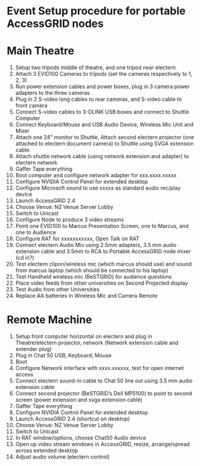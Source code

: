 # Event Setup procedure for portable AccessGRID nodes

# Main Theatre

1. Setup two tripods middle of theatre, and one tripod near electern
2. Attach 3 EVID100 Cameras to tripods (set the cameras respectively to 1, 2, 3)
3. Run power extension cables and power boxes,  plug in 3 camera power adapters to the three cameras
4. Plug in 2 S-video long cables to  rear cameras, and S-video cable to front camera
5. Connect S-video cables to 3-DLINK USB boxes and connect to Shuttle Computer
6. Connect Keyboard/Mouse and USB Audio Device, Wireless Mic Unit and Mixer
7. Attach one 24” monitor to Shuttle, Attach second electern projector (one attached to electern document camera) to Shuttle using SVGA extension cable.
8. Attach shuttle network cable (using network extension and adapter) to electern network
9. Gaffer Tape everything
10. Boot computer and configure network adapter for xxx.xxxx.xxxxx
11. Configure NVIDIA Control Panel for extended desktop
12. Configure Microsoft sound to use xxxxx as standard audio rec/play device
13. Launch AccessGRID 2.4
14. Choose Venue: NZ Venue Server Lobby
15. Switch to Unicast
16. Configure Node to produce 3 video streams
17. Point one EVID100 to Marcus Presentation Screen, one to Marcus, and one to Audience
18. Configure RAT for xxxxxxxxxxx, Open Talk on RAT
19. Connect electern Audio Mix using 2.5mm adapters, 3.5 mm audio extension cable and 3.5mm to RCA to Portable AccessGRID node mixer (cd in?)
20. Test electern clipon/wireless mic (which marcus should use) and sound from marcus laptop (which should be connected to his laptop)
21. Test Handheld wireless mic (BeSTGRID) for audience questions
22. Place video feeds from other universities on Second Projected display
23. Test Audio from other Universities
24. Replace AA batteries in Wireless Mic and Camera Remote

# Remote Machine

1. Setup front computer horizontal on electern and plug in Theatre/electern  projector, network (Network extension cable and extender plug)
2. Plug in Chat 50 USB, Keyboard, Mouse
3. Boot
4. Configure Network interface with xxxx.xxxxxx, test for open internet access
5. Connect electern sound-in cable to Chat 50 line out using 3.5 mm audio extension cable
6. Connect second projector (BeSTGRID’s Dell MP5100) to point to second screen (power extension and svga extension cable)
7. Gaffer Tape everything
8. Configure NVIDIA Control Panel for extended desktop
9. Launch AccessGRID 2.4 (shortcut on desktop)
10. Choose Venue: NZ Venue Server Lobby
11. Switch to Unicast
12. In RAT window/options, choose Chat50 Audio device
13. Open up video stream windows in AccessGRID, resize, arrange/spread across extended desktop
14. Adjust audio volume (electern control)
